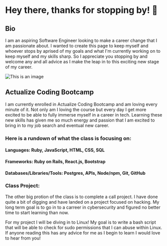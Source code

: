 # Hey there, thanks for stopping by! 👋

## Bio
I am an aspiring Software Engineer looking to make a career change that I am passionate about. I wanted to create this page to keep myself and whoever stops by aprised of my goals and what I'm currently working on to keep myself and my skills sharp. So I appreciate you stopping by and welcome any and all advice as I make the leap in to this exciting new stage of my career.

![This is an image](https://acltc-blog-pics.s3.amazonaws.com/uploads/blog_pic/blog_pic/24/ActualizeFinalwhiteBgLogo.png)
## Actualize Coding Bootcamp
I am currently enrolled in Actualize Coding Bootcamp and am loving every minute of it. Not only am I loving the course but every day I get more excited to be able to fully immerse myself in a career in tech. Learning these new skills has given me so much energy and passion that I am excited to bring in to my job search and eventual new career.

### Here is a rundown of what the class is focusing on:
#### Languages: Ruby, JavaScript, HTML, CSS, SQL
#### Frameworks: Ruby on Rails, React.js, Bootstrap 
#### Databases/Libraries/Tools: Postgres, APIs, Node/npm, Git, GitHub

### Class Project:
The other big protion of the class is to complete a call project. I have done quite a bit of digging and have landed on a project focused on hacking. My long term goal is to go in to a carreer in cybersecurity and figured no better time to start learning than now. 

For my project I will be diving in to Linux! My goal is to write a bash script that will be able to check for sudo permissions that I can abuse within Linux. If anyone reading this has any advice for me as I begin to learn I would love to hear from you!




<!--
**jharvick/jharvick** is a ✨ _special_ ✨ repository because its `README.md` (this file) appears on your GitHub profile.

Here are some ideas to get you started:

- 🔭 I’m currently working on ...
- 🌱 I’m currently learning ...
- 👯 I’m looking to collaborate on ...
- 🤔 I’m looking for help with ...
- 💬 Ask me about ...
- 📫 How to reach me: ...
- 😄 Pronouns: ...
- ⚡ Fun fact: ...
-->
